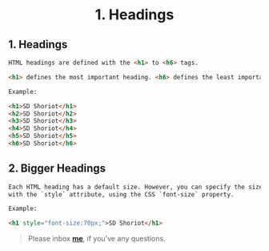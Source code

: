 <h1><p align="center">1. Headings</p></h1>

## 1. Headings

```HTML
HTML headings are defined with the <h1> to <h6> tags.

<h1> defines the most important heading. <h6> defines the least important heading.

Example:

<h1>SD Shoriot</h1>
<h2>SD Shoriot</h2>
<h3>SD Shoriot</h3>
<h4>SD Shoriot</h4>
<h5>SD Shoriot</h5>
<h6>SD Shoriot</h6>
```

## 2. Bigger Headings

```HTML
Each HTML heading has a default size. However, you can specify the size for any heading 
with the `style` attribute, using the CSS `font-size` property.

Example:

<h1 style="font-size:70px;">SD Shoriot</h1>
```


> Please inbox **[me](https://www.facebook.com/shoriot)**, if you've any questions.